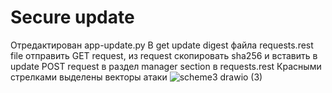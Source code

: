 # Secure update
Отредактирован app-update.py 
В get update digest файла requests.rest file отправить GET request, из request скопировать sha256 и вставить в update POST request в раздел manager section в requests.rest
Красными стрелками выделены векторы атаки
![scheme3 drawio (3)](https://user-images.githubusercontent.com/85806007/209093229-9f9d7cf9-070d-4735-8faa-dd5bc7e92ba2.png)

